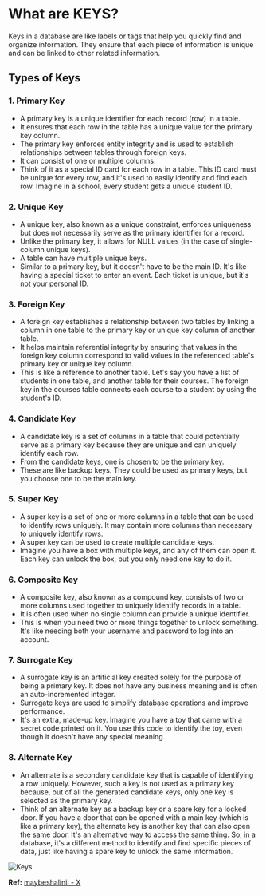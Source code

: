 # What are KEYS?

Keys in a database are like labels or tags that help you quickly find and organize information. They ensure that each piece of information is unique and can be linked to other related information.

## Types of Keys

### 1. Primary Key

- A primary key is a unique identifier for each record (row) in a table.
- It ensures that each row in the table has a unique value for the primary key column.
- The primary key enforces entity integrity and is used to establish relationships between tables through foreign keys.
- It can consist of one or multiple columns.
- Think of it as a special ID card for each row in a table. This ID card must be unique for every row, and it's used to easily identify and find each row. Imagine in a school, every student gets a unique student ID.

### 2. Unique Key

- A unique key, also known as a unique constraint, enforces uniqueness but does not necessarily serve as the primary identifier for a record.
- Unlike the primary key, it allows for NULL values (in the case of single-column unique keys).
- A table can have multiple unique keys.
- Similar to a primary key, but it doesn't have to be the main ID. It's like having a special ticket to enter an event. Each ticket is unique, but it's not your personal ID.

### 3. Foreign Key

- A foreign key establishes a relationship between two tables by linking a column in one table to the primary key or unique key column of another table.
- It helps maintain referential integrity by ensuring that values in the foreign key column correspond to valid values in the referenced table's primary key or unique key column.
- This is like a reference to another table. Let's say you have a list of students in one table, and another table for their courses. The foreign key in the courses table connects each course to a student by using the student's ID.

### 4. Candidate Key

- A candidate key is a set of columns in a table that could potentially serve as a primary key because they are unique and can uniquely identify each row.
- From the candidate keys, one is chosen to be the primary key.
- These are like backup keys. They could be used as primary keys, but you choose one to be the main key.

### 5. Super Key

- A super key is a set of one or more columns in a table that can be used to identify rows uniquely. It may contain more columns than necessary to uniquely identify rows.
- A super key can be used to create multiple candidate keys.
- Imagine you have a box with multiple keys, and any of them can open it. Each key can unlock the box, but you only need one key to do it.

### 6. Composite Key

- A composite key, also known as a compound key, consists of two or more columns used together to uniquely identify records in a table.
- It is often used when no single column can provide a unique identifier.
- This is when you need two or more things together to unlock something. It's like needing both your username and password to log into an account.

### 7. Surrogate Key

- A surrogate key is an artificial key created solely for the purpose of being a primary key. It does not have any business meaning and is often an auto-incremented integer.
- Surrogate keys are used to simplify database operations and improve performance.
- It's an extra, made-up key. Imagine you have a toy that came with a secret code printed on it. You use this code to identify the toy, even though it doesn't have any special meaning.

### 8. Alternate Key

- An alternate is a secondary candidate key that is capable of identifying a row uniquely. However, such a key is not used as a primary key because, out of all the generated candidate keys, only one key is selected as the primary key.
- Think of an alternate key as a backup key or a spare key for a locked door. If you have a door that can be opened with a main key (which is like a primary key), the alternate key is another key that can also open the same door. It's an alternative way to access the same thing. So, in a database, it's a different method to identify and find specific pieces of data, just like having a spare key to unlock the same information.

![Keys](https://pbs.twimg.com/media/F8UJo0HXUAAsgW-?format=jpg&name=small)

**Ref:** [maybeshalinii - X](https://twitter.com/maybeshalinii/status/1712785840454152665?t=4Gvpczol-bLbX4_ko46MTA&s=35)
